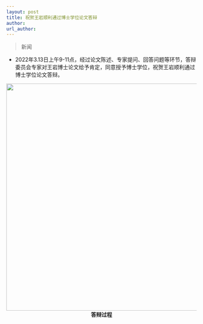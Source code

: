 ```yaml
---
layout: post
title: 祝贺王岩顺利通过博士学位论文答辩
author: 
url_author: 
---
```


> 新闻
 
- 2022年3.13日上午9-11点，经过论文陈述、专家提问、回答问题等环节，答辩委员会专家对王岩博士论文给予肯定，同意授予博士学位，祝贺王岩顺利通过博士学位论文答辩。

<p style="text-align:center;" >
<img src="https://cdn.jsdelivr.net/gh/MSPSLab/lab_images/news/w.PNG" style=" width:600px;"><b>答辩过程</b>
</p>
